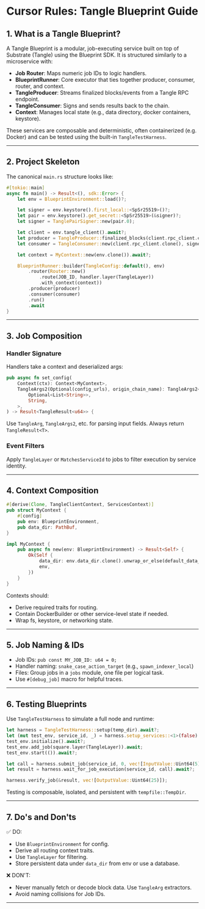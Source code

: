 # Cursor Rules: Tangle Blueprint Guide

## 1. What is a Tangle Blueprint?
A Tangle Blueprint is a modular, job-executing service built on top of Substrate (Tangle) using the Blueprint SDK. It is structured similarly to a microservice with:

- **Job Router**: Maps numeric job IDs to logic handlers.
- **BlueprintRunner**: Core executor that ties together producer, consumer, router, and context.
- **TangleProducer**: Streams finalized blocks/events from a Tangle RPC endpoint.
- **TangleConsumer**: Signs and sends results back to the chain.
- **Context**: Manages local state (e.g., data directory, docker containers, keystore).

These services are composable and deterministic, often containerized (e.g. Docker) and can be tested using the built-in `TangleTestHarness`.

---

## 2. Project Skeleton
The canonical `main.rs` structure looks like:

```rust
#[tokio::main]
async fn main() -> Result<(), sdk::Error> {
    let env = BlueprintEnvironment::load()?;

    let signer = env.keystore().first_local::<SpSr25519>()?;
    let pair = env.keystore().get_secret::<SpSr25519>(&signer)?;
    let signer = TanglePairSigner::new(pair.0);

    let client = env.tangle_client().await?;
    let producer = TangleProducer::finalized_blocks(client.rpc_client.clone()).await?;
    let consumer = TangleConsumer::new(client.rpc_client.clone(), signer);

    let context = MyContext::new(env.clone()).await?;

    BlueprintRunner::builder(TangleConfig::default(), env)
        .router(Router::new()
            .route(JOB_ID, handler.layer(TangleLayer))
            .with_context(context))
        .producer(producer)
        .consumer(consumer)
        .run()
        .await
}
```

---

## 3. Job Composition
### Handler Signature
Handlers take a context and deserialized args:

```rust
pub async fn set_config(
    Context(ctx): Context<MyContext>,
    TangleArgs2(Optional(config_urls), origin_chain_name): TangleArgs2<
        Optional<List<String>>,
        String,
    >,
) -> Result<TangleResult<u64>> {
```

Use `TangleArg`, `TangleArgs2`, etc. for parsing input fields. Always return `TangleResult<T>`.

### Event Filters
Apply `TangleLayer` or `MatchesServiceId` to jobs to filter execution by service identity.

---

## 4. Context Composition
```rust
#[derive(Clone, TangleClientContext, ServicesContext)]
pub struct MyContext {
    #[config]
    pub env: BlueprintEnvironment,
    pub data_dir: PathBuf,
}

impl MyContext {
    pub async fn new(env: BlueprintEnvironment) -> Result<Self> {
        Ok(Self {
            data_dir: env.data_dir.clone().unwrap_or_else(default_data_dir),
            env,
        })
    }
}
```

Contexts should:
- Derive required traits for routing.
- Contain DockerBuilder or other service-level state if needed.
- Wrap fs, keystore, or networking state.

---

## 5. Job Naming & IDs
- Job IDs: `pub const MY_JOB_ID: u64 = 0;`
- Handler naming: `snake_case_action_target` (e.g., `spawn_indexer_local`)
- Files: Group jobs in a `jobs` module, one file per logical task.
- Use `#[debug_job]` macro for helpful traces.

---

## 6. Testing Blueprints
Use `TangleTestHarness` to simulate a full node and runtime:

```rust
let harness = TangleTestHarness::setup(temp_dir).await?;
let (mut test_env, service_id, _) = harness.setup_services::<1>(false).await?;
test_env.initialize().await?;
test_env.add_job(square.layer(TangleLayer)).await;
test_env.start(()).await?;

let call = harness.submit_job(service_id, 0, vec![InputValue::Uint64(5)]).await?;
let result = harness.wait_for_job_execution(service_id, call).await?;

harness.verify_job(&result, vec![OutputValue::Uint64(25)]);
```

Testing is composable, isolated, and persistent with `tempfile::TempDir`.

---

## 7. Do's and Don'ts
✅ DO:
- Use `BlueprintEnvironment` for config.
- Derive all routing context traits.
- Use `TangleLayer` for filtering.
- Store persistent data under `data_dir` from env or use a database.

❌ DON'T:
- Never manually fetch or decode block data. Use `TangleArg` extractors.
- Avoid naming collisions for Job IDs.

---
